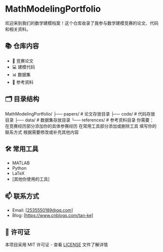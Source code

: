 # MathModelingPortfolio

欢迎来到我们的数学建模档案！这个仓库收录了我参与数学建模竞赛的论文、代码和相关资料。

## 📚 仓库内容

- 📖 竞赛论文
- 💻 建模代码
- 📊 数据集
- 📑 参考资料

## 🗂️ 目录结构 

MathModelingPortfolio/
├── papers/ # 论文存放目录
├── code/ # 代码存放目录
├── data/ # 数据集存放目录
└── references/ # 参考资料目录
你需要：
在竞赛经历部分添加你的具体参赛经历
在常用工具部分添加或删除工具
填写你的联系方式
根据需要修改或补充其他内容

## 🛠️ 常用工具

- MATLAB
- Python
- LaTeX
- [其他你使用的工具]

## 📫 联系方式

- Email: [2535550189@qq.com]
- Blog: [https://www.cnblogs.com/tan-ke]

## 📄 许可证

本项目采用 MIT 许可证 - 查看 [LICENSE](LICENSE) 文件了解详情